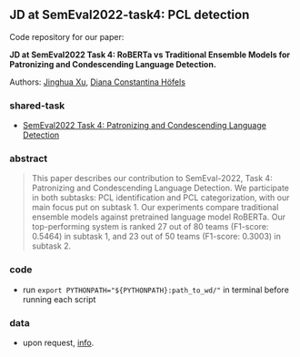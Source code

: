 ## JD at SemEval2022-task4: PCL detection

Code repository for our paper: 

__JD at SemEval2022 Task 4: RoBERTa vs Traditional Ensemble Models for Patronizing and Condescending Language Detection.__

Authors: [Jinghua Xu](https://jinhxu.github.io/), [Diana Constantina Höfels]()

### shared-task

* [SemEval2022 Task 4: Patronizing and Condescending Language Detection](https://sites.google.com/view/pcl-detection-semeval2022/)

### abstract

> This paper describes our contribution to SemEval-2022, Task 4: Patronizing and Condescending Language Detection. We participate in both subtasks: PCL identification and PCL categorization, with our main focus put on subtask 1. Our experiments compare traditional ensemble models against pretrained language model RoBERTa. Our top-performing system is ranked 27 out of 80 teams (F1-score: 0.5464) in subtask 1, and 23 out of 50 teams (F1-score: 0.3003) in subtask 2.

### code

* run `export PYTHONPATH="${PYTHONPATH}:path_to_wd/"` in terminal before running each script

### data

* upon request, [info](https://github.com/Perez-AlmendrosC/dontpatronizeme).